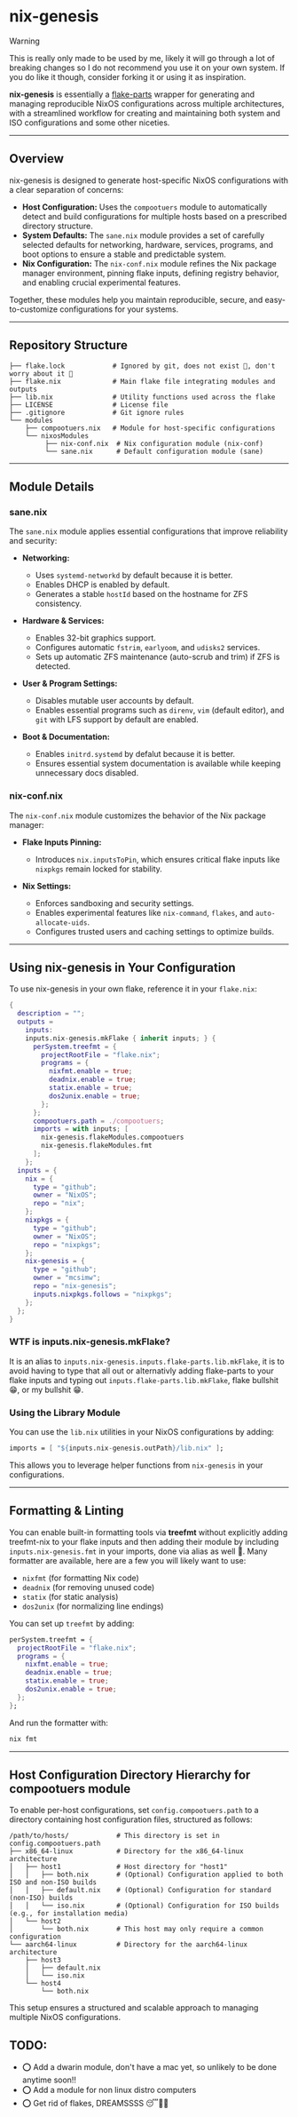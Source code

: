 # nix-genesis


> [!WARNING]
> This is really only made to be used by me, likely it will go through a lot of
> breaking changes so I do not recommend you use it on your own system. If you
> do like it though, consider forking it or using it as inspiration.


**nix-genesis** is essentially a [flake-parts](https://github.com/hercules-ci/flake-parts) wrapper for generating and managing reproducible NixOS configurations across multiple architectures, with a streamlined workflow for creating and maintaining both system and ISO configurations and some other niceties.

---

## Overview

nix-genesis is designed to generate host-specific NixOS configurations with a clear separation of concerns:

- **Host Configuration:** Uses the `compootuers` module to automatically detect and build configurations for multiple hosts based on a prescribed directory structure.
- **System Defaults:** The `sane.nix` module provides a set of carefully selected defaults for networking, hardware, services, programs, and boot options to ensure a stable and predictable system.
- **Nix Configuration:** The `nix-conf.nix` module refines the Nix package manager environment, pinning flake inputs, defining registry behavior, and enabling crucial experimental features.

Together, these modules help you maintain reproducible, secure, and easy-to-customize configurations for your systems.

---

## Repository Structure

```
├── flake.lock            # Ignored by git, does not exist 🙂, don't worry about it 🙂 
├── flake.nix             # Main flake file integrating modules and outputs
├── lib.nix               # Utility functions used across the flake
├── LICENSE               # License file
├── .gitignore            # Git ignore rules
└── modules
    ├── compootuers.nix   # Module for host-specific configurations
    └── nixosModules
         ├── nix-conf.nix  # Nix configuration module (nix-conf)
         └── sane.nix      # Default configuration module (sane)
```

---

## Module Details

### sane.nix

The `sane.nix` module applies essential configurations that improve reliability and security:

- **Networking:**

  - Uses `systemd-networkd` by default because it is better.
  - Enables  DHCP is enabled by default.
  - Generates a stable `hostId` based on the hostname for ZFS consistency.

- **Hardware & Services:**

  - Enables 32-bit graphics support.
  - Configures automatic `fstrim`, `earlyoom`, and `udisks2` services.
  - Sets up automatic ZFS maintenance (auto-scrub and trim) if ZFS is detected.

- **User & Program Settings:**

  - Disables mutable user accounts by default.
  - Enables essential programs such as `direnv`, `vim` (default editor), and `git` with LFS support by default are enabled.

- **Boot & Documentation:**

  - Enables `initrd.systemd` by defalut  because it is better. 
  - Ensures essential system documentation is available while keeping unnecessary docs disabled.

### nix-conf.nix

The `nix-conf.nix` module customizes the behavior of the Nix package manager:

- **Flake Inputs Pinning:**

  - Introduces `nix.inputsToPin`, which ensures critical flake inputs like `nixpkgs` remain locked for stability.

- **Nix Settings:**

  - Enforces sandboxing and security settings.
  - Enables experimental features like `nix-command`, `flakes`, and `auto-allocate-uids`.
  - Configures trusted users and caching settings to optimize builds.

---

## Using nix-genesis in Your Configuration

To use nix-genesis in your own flake, reference it in your `flake.nix`:

```nix
{
  description = "";
  outputs =
    inputs:
    inputs.nix-genesis.mkFlake { inherit inputs; } {
      perSystem.treefmt = {
        projectRootFile = "flake.nix";
        programs = {
          nixfmt.enable = true;
          deadnix.enable = true;
          statix.enable = true;
          dos2unix.enable = true;
        };
      };
      compootuers.path = ./compootuers;
      imports = with inputs; [
        nix-genesis.flakeModules.compootuers
        nix-genesis.flakeModules.fmt
      ];
    };
  inputs = {
    nix = {
      type = "github";
      owner = "NixOS";
      repo = "nix";
    };
    nixpkgs = {
      type = "github";
      owner = "NixOS";
      repo = "nixpkgs";
    };
    nix-genesis = {
      type = "github";
      owner = "mcsimw";
      repo = "nix-genesis";
      inputs.nixpkgs.follows = "nixpkgs";
    };
  };
}
```

### WTF is inputs.nix-genesis.mkFlake?
It is an alias to `inputs.nix-genesis.inputs.flake-parts.lib.mkFlake`, it is to avoid having to type that all out or alternativly adding  flake-parts to your flake inputs and typing out `inputs.flake-parts.lib.mkFlake`, flake bullshit 😁, or my bullshit 😁.


### Using the Library Module

You can use the `lib.nix` utilities in your NixOS configurations by adding:

```nix
imports = [ "${inputs.nix-genesis.outPath}/lib.nix" ];
```

This allows you to leverage helper functions from `nix-genesis` in your configurations.

---

## Formatting & Linting

You can enable built-in formatting tools via **treefmt** without explicitly adding treefmt-nix to your flake inputs and then adding their module by including `inputs.nix-genesis.fmt` in your imports, done via alias as well 🥲. Many formatter are available, here are a few you will likely want to use:

- `nixfmt` (for formatting Nix code)
- `deadnix` (for removing unused code)
- `statix` (for static analysis)
- `dos2unix` (for normalizing line endings)

You can set up `treefmt` by adding:

```nix
perSystem.treefmt = {
  projectRootFile = "flake.nix";
  programs = {
    nixfmt.enable = true;
    deadnix.enable = true;
    statix.enable = true;
    dos2unix.enable = true;
  };
};
```

And run the formatter with:

```bash
nix fmt
```

---

## Host Configuration Directory Hierarchy for compootuers module

To enable per-host configurations, set `config.compootuers.path` to a directory containing host configuration files, structured as follows:

```
/path/to/hosts/            # This directory is set in config.compootuers.path
├── x86_64-linux           # Directory for the x86_64-linux architecture
│   ├── host1              # Host directory for "host1"
│   │   ├── both.nix       # (Optional) Configuration applied to both ISO and non-ISO builds
│   │   ├── default.nix    # (Optional) Configuration for standard (non-ISO) builds
│   │   └── iso.nix        # (Optional) Configuration for ISO builds (e.g., for installation media)
│   └── host2
│       └── both.nix       # This host may only require a common configuration
└── aarch64-linux          # Directory for the aarch64-linux architecture
    ├── host3
    │   ├── default.nix
    │   └── iso.nix
    └── host4
        └── both.nix
```

This setup ensures a structured and scalable approach to managing multiple NixOS configurations.

## TODO:
- ⭕ Add a dwarin module, don't have a mac yet, so unlikely to be done anytime soon!!
- ⭕ Add a module for non linux distro computers
- ⭕ Get rid of flakes, DREAMSSSS 😴💭🤤
